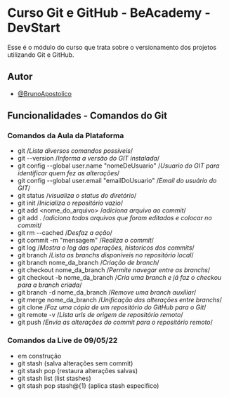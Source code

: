 
# Curso Git e GitHub - BeAcademy - DevStart

Esse é o módulo do curso que trata sobre o versionamento dos projetos utilizando Git e GitHub.


## Autor

- [@BrunoApostolico](https://www.github.com/brunoapostolico)


## Funcionalidades - Comandos do Git
### Comandos da Aula da Plataforma

- git /*Lista diversos comandos possíveis*/
- git --version /*Informa a versão do GIT instalada*/
- git config --global user.name "nomeDeUsuario" /*Usuario do GIT para identificar quem fez as alterações*/
- git config --global user.email "emailDoUsuario" /*Email do usuário do GIT*/
- git status /*visualiza o status do diretório*/
- git init /*Inicializa o repositório vazio*/
- git add <nome_do_arquivo> /*adiciona arquivo ao commit*/
- git add . /*adiciona todos arquivos que foram editados e colocar no commit*/
- git rm --cached <arquivo> /*Desfaz a ação*/
- git commit -m "mensagem" /*Realiza o commit*/
- git log /*Mostra o log das operações, historicos dos commits*/
- git branch /*Lista as branchs disponíveis no repositório local*/
- git branch nome_da_branch /*Criação de branch*/
- git checkout nome_da_branch /*Permite navegar entre as branchs*/
- git checkout -b nome_da_branch /*Cria uma branch e já faz o checkou para a branch criada*/
- git branch -d nome_da_branch /*Remove uma branch auxiliar*/
- git merge nome_da_branch /*Unificação das alterações entre branchs*/
- git clone /*Faz uma cópia de um repositório do GitHub para o Git*/
- git remote -v /*Lista urls de origem de repositório remoto*/
- git push /*Envia as alterações do commit para o repositório remoto*/

### Comandos da Live de 09/05/22

- em construção
- git stash (salva alterações sem commit)
- git stash pop (restaura alterações salvas)
- git stash list (list stashes)
- git stash pop stash@{1} (aplica stash especifico)
